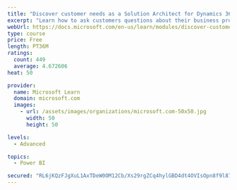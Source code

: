 ```yaml
---
title: "Discover customer needs as a Solution Architect for Dynamics 365 and Power Platform"
excerpt: "Learn how to ask customers questions about their business processes and feature requirements to create a viable solution."
webUrl: https://docs.microsoft.com/en-us/learn/modules/discover-customer-needs/
type: course
price: Free
length: PT36M
ratings:
  count: 449
  average: 4.672606
heat: 50

provider:
  name: Microsoft Learn
  domain: microsoft.com
  images:
    - url: /assets/images/organizations/microsoft.com-50x50.jpg
      width: 50
      height: 50

levels:
  - Advanced

topics:
  - Power BI

secured: "RL6jKQzFJgXuL1AxTDeW0OM12Cb/Xs29rgZCq4hylGBD4dt4OVIsOpn8f9l87h50MQRdyfdtle11imehbZg8WLrXeNKC48/VFnKvE/f3XVq2JbXiQn88RrA0PwekT7yw6mi3uA1nt7hjO1FYOc7/Jq7wpYVEn7lV4OHrgTMO0kKF9xF2MfqFVsAembiNkdIE0IFxy3Cfna+DncF+6+RF8rvfx6lHBc25L6JviD9btBtaiv/A6weCgm/jhM0FbXuDRiVHlmxYxKBpVH8lD2TQkSaaCIKITHzPvoV0NsB6KnuouYPMEcGovuF3BK8QlNh2KLAcg3H/IVHLeGzLhAMj0RH0x4xWWOWvH93P6KMiVZhnR7JKATmONYeG9TRYgHNG4twtuuU+QZhGbghUo3Ul0MPD6m/6ze9oCxXe7yrdjhY=;yb4usCCsmhkMRvfvm7n3Fw=="
---
```



